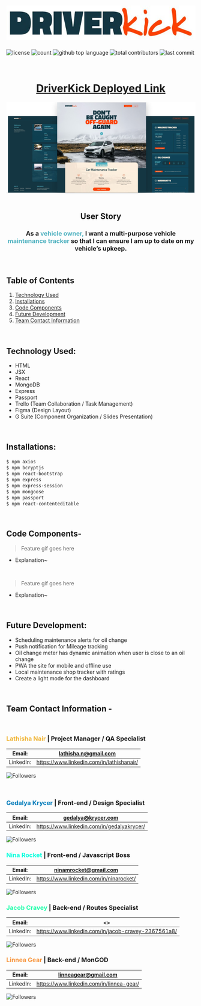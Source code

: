 # ![Driver Kick](./rm-img/DriverKickLogo.JPG)
![license](https://img.shields.io/badge/license-ISC-GREEN)
![count](https://img.shields.io/github/languages/count/NinaRocket/Project3)
![github top language](https://img.shields.io/github/languages/top/NinaRocket/Project3)
![total contributors](https://img.shields.io/github/contributors/NinaRocket/Project3)
![last commit](https://img.shields.io/github/last-commit/NinaRocket/Project3/master)

<br>

<center>

# [DriverKick Deployed Link]()
</center>

![Main Pages](./rm-img/DriverKickPages.JPG)
<br><br>

## <center> User Story
<center><h3> As a <span style="color:#50B2C0">vehicle owner,</span> I want a multi-purpose vehicle <span style="color:#50B2C0">maintenance tracker</span> so that I can ensure I am up to date on my vehicle’s upkeep.</h3> </center>
 
 <br>
 
## Table of Contents
1. [Technology Used](#technology-used)
2. [Installations](#installations)
4. [Code Components](#code-components)
5. [Future Development](#future-development)
6. [Team Contact Information](#team-contact-information)

<br>

## Technology Used:
- HTML
- JSX
- React
- MongoDB
- Express
- Passport
- Trello (Team Collaboration / Task Management)
- Figma (Design Layout)
- G Suite (Component Organization / Slides Presentation)

<br>

## Installations:
```
$ npm axios
$ npm bcryptjs
$ npm react-bootstrap
$ npm express
$ npm express-session
$ npm mongoose
$ npm passport
$ npm react-contenteditable
```
<br>

## Code Components-

> Feature gif goes here
- Explanation~
 
 <br>
 
> Feature gif goes here
- Explanation~

 <br>
 
## Future Development:

- Scheduling maintenance alerts for oil change
- Push notification for Mileage tracking
- Oil change meter has dynamic animation when user is close to an oil change
- PWA the site for mobile and offline use
- Local maintenance shop tracker with ratings
- Create a light mode for the dashboard

 <br>

## Team Contact Information -
<br>

### <span style="color:#F0B537">Lathisha Nair</span> | Project Manager / QA Specialist
Email: | <lathisha.n@gmail.com> |
--- | --- 
LinkedIn: | <https://www.linkedin.com/in/lathishanair/> |

![Followers](https://img.shields.io/github/followers/lnair1997?logoColor=%23F0B537&style=social)

<br>

### <span style="color:#007cba">Gedalya Krycer</span> | Front-end / Design Specialist
Email: | <gedalya@krycer.com> |
--- | --- 
LinkedIn: | <https://www.linkedin.com/in/gedalyakrycer/> |

![Followers](https://img.shields.io/github/followers/GedalyaKrycer?logoColor=%23007cba&style=social)
<br>

### <span style="color:#0AFFDD">Nina Rocket</span> | Front-end / Javascript Boss
Email: | <ninamrocket@gmail.com> |
--- | --- 
LinkedIn: | <https://www.linkedin.com/in/ninarocket/> |

![Followers](https://img.shields.io/github/followers/NinaRocket?logoColor=%230AFFDD&style=social)
<br>

### <span style="color:#26FFAD">Jacob Cravey</span> | Back-end / Routes Specialist
Email: | <> |
--- | --- 
LinkedIn: | <https://www.linkedin.com/in/jacob-cravey-2367561a8/> |

![Followers](https://img.shields.io/github/followers/jtcravey1991?logoColor=%2326FFAD&style=social)
<br>

### <span style="color:#F8963F">Linnea Gear</span> | Back-end / MonGOD
Email: | <linneagear@gmail.com> |
--- | --- 
LinkedIn: | <https://www.linkedin.com/in/linnea-gear/> |

![Followers](https://img.shields.io/github/followers/linneagear?logoColor=%23F8963F&style=social)

<br>